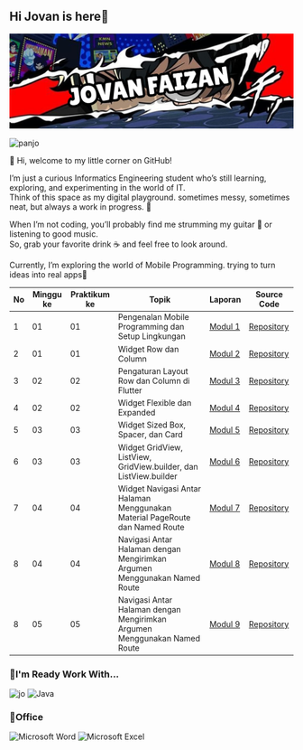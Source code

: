 ## Hi Jovan is here👋

![jovanjopan](img/Twitter%20header%20-%201.png)

![panjo](https://media1.giphy.com/media/v1.Y2lkPTc5MGI3NjExMTFuMnZqZWh2M3JzNGpjOTZienEzY2s5MGNnbThxbXc2YWJxcWJpNCZlcD12MV9pbnRlcm5hbF9naWZfYnlfaWQmY3Q9Zw/lkYTniLelesrC/giphy.gif)


👋 Hi, welcome to my little corner on GitHub!  

I’m just a curious Informatics Engineering student who’s still learning, exploring, and experimenting in the world of IT.  
Think of this space as my digital playground. sometimes messy, sometimes neat, but always a work in progress. 🚀  

When I’m not coding, you’ll probably find me strumming my guitar 🎸 or listening to good music.  
So, grab your favorite drink ☕ and feel free to look around.  

Currently, I’m exploring the world of Mobile Programming. trying to turn ideas into real apps🚀

| No | Minggu ke | Praktikum ke | Topik                                        | Laporan   | Source Code |
|----|-----------|--------------|----------------------------------------------|-----------|-------------|
| 1  | 01        | 01           | Pengenalan Mobile Programming dan Setup Lingkungan | [Modul 1](https://drive.google.com/file/d/1Ks1jbtcaXsKPseU-B_PfWwu4ptmCFmE9/view?usp=sharing)   | [Repository](https://github.com/jovanjopan/mobilepracticum/blob/main/modul1/lib/main.dart)  |
| 2  | 01        | 01           | Widget Row dan Column                        | [Modul 2](https://drive.google.com/file/d/1WHBrBHGsUQ-wRmwtwgp1gh4kRUpx_sVJ/view?usp=drive_link)   | [Repository](https://github.com/jovanjopan/mobilepracticum/blob/main/Mobile%202/lib/src/main.dart)  |
| 3  | 02        | 02           | Pengaturan Layout Row dan Column di Flutter  | [Modul 3](https://drive.google.com/file/d/1ZQsj6kVJvRualFHfoLlWRRJoAG_b-GPb/view?usp=sharing)   | [Repository](https://github.com/jovanjopan/mobilepracticum/tree/main/Modul%203)  |
| 4  | 02        | 02           | Widget Flexible dan Expanded                 | [Modul 4](https://drive.google.com/file/d/1kvtHXRX-cqG4GI9VZRwrdjXS54PWSxfa/view?usp=sharing)   | [Repository](https://github.com/jovanjopan/mobilepracticum/tree/main/modul%204)  |
| 5  | 03        | 03           | Widget Sized Box, Spacer, dan Card                 | [Modul 5](https://drive.google.com/file/d/1wtnJJ8K9Ogun0soqQia67xRnPTYS5MaY/view?usp=sharing)   | [Repository](https://github.com/jovanjopan/mobilepracticum/tree/main/modul%204)  |
| 6  | 03        | 03           | Widget GridView, ListView, GridView.builder, dan ListView.builder | [Modul 6](https://drive.google.com/file/d/1HbuoDoXOGnpzclJ30rqnsb0suqIybF5x/view?usp=sharing)   | [Repository](https://github.com/jovanjopan/mobilepracticum/tree/main/modul%204)  |
| 7  | 04       | 04           |Widget Navigasi Antar Halaman Menggunakan Material PageRoute dan Named Route | [Modul 7](https://drive.google.com/file/d/1mMp5BJLLHHqG2-DrcwYI5UwJmKlGhGlg/view?usp=sharing)   | [Repository](https://github.com/jovanjopan/mobilepracticum/tree/main/modul%204)  |
| 8  | 04        | 04           |Navigasi Antar Halaman dengan Mengirimkan Argumen Menggunakan Named Route | [Modul 8](https://drive.google.com/file/d/1kJ15Y_cb_-6GKWA12xHtipaMfk4OBn0K/view?usp=sharing)   | [Repository](https://github.com/jovanjopan/mobilepracticum/tree/main/modul%204)  |
| 8  | 05        | 05          |Navigasi Antar Halaman dengan Mengirimkan Argumen Menggunakan Named Route | [Modul 9](https://drive.google.com/file/d/1o58lp37kKbD2eyq7uSInn-icxbfENgKN/view?usp=sharing)   | [Repository](https://github.com/jovanjopan/mobilepracticum/tree/main/modul%204)  |

### 🔧I'm Ready Work With...
![jo](    https://img.shields.io/badge/Python-FFD43B?style=for-the-badge&logo=python&logoColor=blue)	![Java](https://img.shields.io/badge/java-%23ED8B00.svg?style=for-the-badge&logo=openjdk&logoColor=white)

### 🏢Office
![Microsoft Word](https://img.shields.io/badge/Microsoft_Word-2B579A?style=for-the-badge&logo=microsoft-word&logoColor=white) ![Microsoft Excel](https://img.shields.io/badge/Microsoft_Excel-217346?style=for-the-badge&logo=microsoft-excel&logoColor=white)



